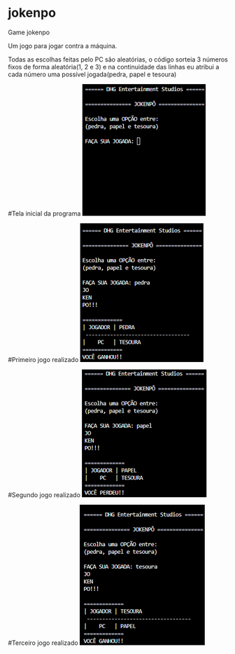# jokenpo
Game jokenpo

Um jogo para jogar contra a máquina.

Todas as escolhas feitas pelo PC são aleatórias, o código sorteia 3 números fixos de forma aleatória(1, 2 e 3) e na continuidade das linhas eu atribui a cada número uma possível jogada(pedra, papel e tesoura)

#Tela inicial da programa
![nomeImagem](/imagens/homeScreen.png)

#Primeiro jogo realizado
![nomeImagem](firstGame.png)

#Segundo jogo realizado
![nomeImagem](secondGame.png)

#Terceiro jogo realizado
![nomeImagem](thirdGame.png)
